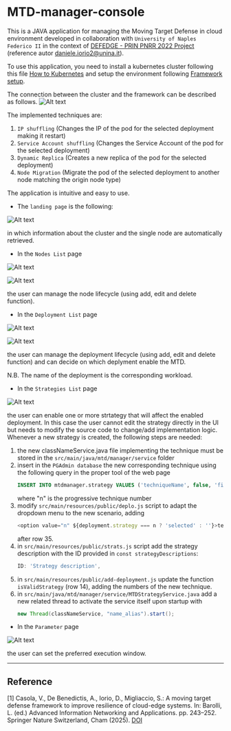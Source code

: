 # MTD-manager-console
This is a JAVA application for managing the Moving Target Defense in cloud environment developed in collaboration with `University of Naples Federico II` in the context of [DEFEDGE - PRIN PNRR 2022 Project](https://github.com/DEFEDGE) (reference autor daniele.iorio2@unina.it).
 
To use this application, you need to install a kubernetes cluster following this file [How to Kubernetes](Setups/How_to_kubernetes.md) and setup the environment following [Framework setup](Setups/Framework_setup.md).

The connection between the cluster and the framework can be described as follows.
![Alt text](img/MTDmanager.png "MTD")

The implemented techniques are:
1. `IP shuffling` (Changes the IP of the pod for the selected deployment making it restart)
2. `Service Account shuffling` (Changes the Service Account of the pod for the selected deployment)
3. `Dynamic Replica` (Creates a new replica of the pod for the selected deployment)
4. `Node Migration` (Migrate the pod of the selected deployment to another node matching the origin node type)

The application is intuitive and easy to use.
- The `landing page` is the following:

![Alt text](img/Home.png "Home page")

in which information about the cluster and the single node are automatically retrieved.

- In the `Nodes List` page

![Alt text](img/List-node.png "Nodes")

![Alt text](img/Add_node.png "Add Node Form")

the user can manage the node lifecycle (using add, edit and delete function).

- In the `Deployment List` page

![Alt text](img/List-deplo.png "Deployments")

![Alt text](img/Add_deplo.png "Add Deployment Form")

the user can manage the deployment lifecycle (using add, edit and delete function) and can decide on which deplyment enable the MTD.  

N.B. The name of the deployment is the corresponding workload. 


- In the `Strategies List` page

![Alt text](img/List-strat.png "Strategies")

the user can enable one or more strtategy that will affect the enabled deployment.
In this case the user cannot edit the strategy directly in the UI but needs to modify the source code to change/add implementation logic.
Whenever a new strategy is created, the following steps are needed:
1. the new classNameService.java file implementing the technique must be stored in the `src/main/java/mtd/manager/service` folder
2. insert in the `PGAdmin database` the new corresponding technique using the following query in the proper tool of the web page 
   ```sql
   INSERT INTO mtdmanager.strategy VALUES ('techniqueName', false, 'fixed', <n>);
   ```
   where "n" is the progressive technique number 
3. modify `src/main/resources/public/deplo.js` script to adapt the dropdown menu to the new scenario, adding
   ```js
   <option value="n" ${deployment.strategy === n ? 'selected' : ''}>techniqueName</option>
   ```
   after row 35.
4. in `src/main/resources/public/strats.js` script add the strategy description with the ID provided in `const strategyDescriptions`:
   ```js
   ID: 'Strategy description',
   ```
5. in `src/main/resources/public/add-deployment.js` update the function `isValidStrategy` (row 14), adding the numbers of the new technique.
6. in `src/main/java/mtd/manager/service/MTDStrategyService.java` add a new related thread to activate the service itself upon startup with
   ```java
   new Thread(classNameService, "name_alias").start();
   ```

- In the `Parameter` page

![Alt text](img/Param.png "Parameter")

the user can set the preferred execution window.

---
## Reference
[1] Casola, V., De Benedictis, A., Iorio, D., Migliaccio, S.: A moving target defense framework to improve resilience of cloud-edge systems. In: Barolli, L. (ed.) Advanced Information Networking and Applications. pp. 243–252. Springer Nature Switzerland, Cham (2025). [DOI](https://doi.org/10.1007/978-3-031-87778-0_24) 
